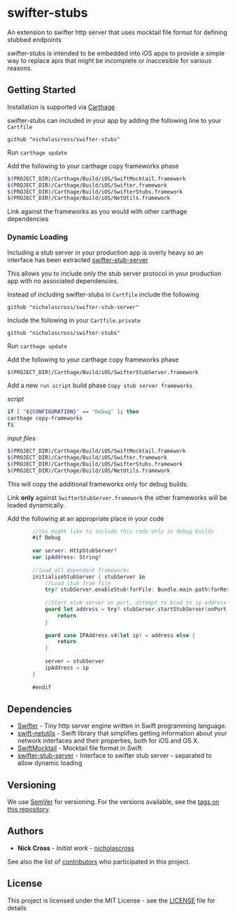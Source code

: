 # swifter-stubs
An extension to swifter http server that uses mocktail file format for defining stubbed endpoints

swifter-stubs is intended to be embedded into iOS apps to provide a simple way to replace apis that might be incomplete or inaccesible for various reasons.

## Getting Started

Installation is supported via [Carthage](https://github.com/Carthage/Carthage)

swifter-stubs can included in your app by adding the following line to your `Cartfile`

```
github "nicholascross/swifter-stubs"
```

Run `carthage update`

Add the following to your carthage copy frameworks phase

```bash
$(PROJECT_DIR)/Carthage/Build/iOS/SwiftMocktail.framework
$(PROJECT_DIR)/Carthage/Build/iOS/Swifter.framework
$(PROJECT_DIR)/Carthage/Build/iOS/SwifterStubs.framework
$(PROJECT_DIR)/Carthage/Build/iOS/NetUtils.framework
```

Link against the frameworks as you would with other carthage dependencies

### Dynamic Loading

Including a stub server in your production app is overly heavy so an interface has been extracted [swifter-stub-server](https://github.com/nicholascross/swifter-stub-server)

This allows you to include only the stub server protocol in your production app with no associated dependencies.

Instead of including swifter-stubs in `Cartfile` include the following

```
github "nicholascross/swifter-stub-server"
```

Include the following in your `Cartfile.private`

```
github "nicholascross/swifter-stubs"
```

Run `carthage update`

Add the following to your carthage copy frameworks phase

```bash
$(PROJECT_DIR)/Carthage/Build/iOS/SwifterStubServer.framework
```

Add a new `run script` build phase `Copy stub server frameworks`

*script*
```bash
if [ "${CONFIGURATION}" == "Debug" ]; then
carthage copy-frameworks
fi
```

*input files*
```bash
$(PROJECT_DIR)/Carthage/Build/iOS/SwiftMocktail.framework
$(PROJECT_DIR)/Carthage/Build/iOS/Swifter.framework
$(PROJECT_DIR)/Carthage/Build/iOS/SwifterStubs.framework
$(PROJECT_DIR)/Carthage/Build/iOS/NetUtils.framework
```
This will copy the additional frameworks only for debug builds.

Link **only** against `SwifterStubServer.framework` the other frameworks will be loaded dynamically.

Add the following at an appropriate place in your code

```swift
        //You might like to include this code only in debug builds
        #if Debug
        
        var server: HttpStubServer?
        var ipAddress: String?
        
        //load all dependant frameworks
        initialiseStubServer { stubServer in
            //Load stub from file
            try? stubServer.enableStub(forFile: Bundle.main.path(forResource: "example", ofType: "tail")!)
            
            //Start stub server on port, attempt to bind to ip address
            guard let address = try? stubServer.startStubServer(onPort: 4040, boundTo: .automatic) else {
                return
            }
            
            guard case IPAddress.v4(let ip) = address else {
                return
            }
            
            server = stubServer
            ipAddress = ip
        }
        
        #endif
```

## Dependencies

* [Swifter](https://github.com/httpswift/swifter) - Tiny http server engine written in Swift programming language.
* [swift-netutils](https://github.com/svdo/swift-netutils) - Swift library that simplifies getting information about your network interfaces and their properties, both for iOS and OS X.
* [SwiftMocktail](https://github.com/nicholascross/SwiftMocktail) - Mocktail file format in Swift
* [swifter-stub-server](https://github.com/nicholascross/swifter-stub-server) - Interface to swifter stub server - separated to allow dynamic loading

## Versioning

We use [SemVer](http://semver.org/) for versioning. For the versions available, see the [tags on this repository](https://github.com/nicholascross/swifter-stubs/tags). 

## Authors

* **Nick Cross** - *Initial work* - [nicholascross](https://github.com/nicholascross)

See also the list of [contributors](https://github.com/nicholascross/swifter-stubs/graphs/contributors) who participated in this project.

## License

This project is licensed under the MIT License - see the [LICENSE](LICENSE) file for details
